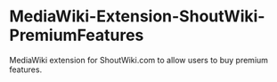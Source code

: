 MediaWiki-Extension-ShoutWiki-PremiumFeatures
=============================================

MediaWiki extension for ShoutWiki.com to allow users to buy premium features.